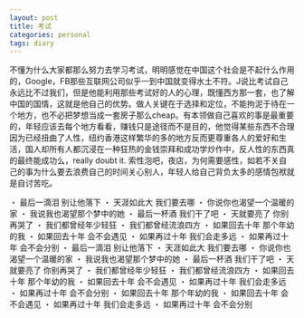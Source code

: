 ```yaml
---
layout: post
title: 考试
categories: personal
tags: diary
---
```


不懂为什么大家都那么努力去学习考试，明明感觉在中国这个社会是不起什么作用的，Google，FB那些互联网公司似乎一到中国就变得水土不符。J说比考试自己永远比不过我们，但是他能利用那些考试好的人的心理，既懂西方那一套，也了解中国的国情，这就是他自己的优势。做人关键在于选择和定位，不能拘泥于待在一个地方，也不必把梦想当成一套房子那么cheap。有本领做自己喜欢的事是最重要的，年轻应该去每个地方看看，赚钱只是途径而不是目的，他觉得某些东西不合理因为已经扭曲了人性，纽约香港这样繁华的多的地方反而更尊重各人的爱好和生活，国人却所有人都沉浸在一种狂热的金钱崇拜和成功学炒作中，反人性的东西真的最终能成功么，really doubt it. 索性泡吧，夜店，为何需要感性，如若不关自己的事为什么要去浪费自己的时间关心别人，年轻人给自己背负太多的感情包袱就是自讨苦吃。
 
・         最后一滴泪 别让他落下
・         天涯如此大 我们要去哪
・         你说你也渴望一个温暖的家
・         我说我也渴望那个梦中的她
・         最后一杯酒 我们干了吧
・         天就要亮了 你别再哭了
・         我们都曾经年少轻狂
・         我们都曾经流浪四方
・         如果回去十年 那个年幼的我
・         如果回去十年 会不会遇见
・         如果再过十年 我们会走多远
・         如果再过十年 会不会分别
・         最后一滴泪 别让他落下
・         天涯如此大 我们要去哪
・         你说你也渴望一个温暖的家
・         我说我也渴望那个梦中的她
・         最后一杯酒 我们干了吧
・         天就要亮了 你别再哭了
・         我们都曾经年少轻狂
・         我们都曾经流浪四方
・         如果回去十年 那个年幼的我
・         如果回去十年 会不会遇见
・         如果再过十年 我们会走多远
・         如果再过十年 会不会分别
・         如果回去十年 那个年幼的我
・         如果回去十年 会不会遇见
・         如果再过十年 我们会走多远
・         如果再过十年 会不会分别
